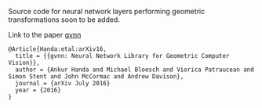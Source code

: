 Source code for neural network layers performing geometric transformations soon to be added.

Link to the paper [gvnn](http://arxiv.org/pdf/1607.07405.pdf)

```
@Article{Handa:etal:arXiv16,
  title = {{gvnn: Neural Network Library for Geometric Computer Vision}},
  author = {Ankur Handa and Michael Bloesch and Viorica Patraucean and Simon Stent and John McCormac and Andrew Davison},
  journal = {arXiv July 2016} 
  year = {2016}
}

```
